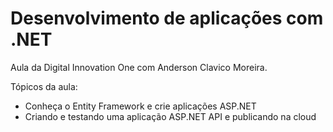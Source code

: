 # Desenvolvimento de aplicações com .NET

Aula da Digital Innovation One com Anderson Clavico Moreira.

Tópicos da aula:

- Conheça o Entity Framework e crie aplicações ASP.NET
- Criando e testando uma aplicação ASP.NET API e publicando na cloud